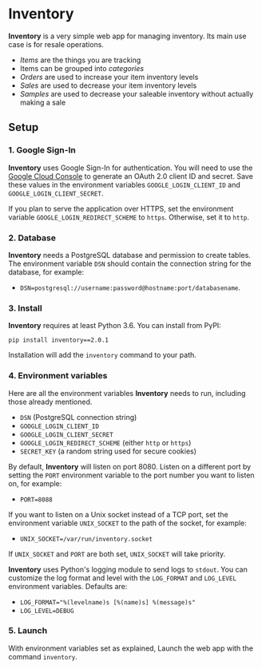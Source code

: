# Inventory

**Inventory** is a very simple web app for managing inventory. Its main use case is for resale operations.

*   *Items* are the things you are tracking
*   Items can be grouped into *categories*
*   *Orders* are used to increase your item inventory levels
*   *Sales* are used to decrease your item inventory levels
*   *Samples* are used to decrease your saleable inventory without actually making a sale

## Setup

### 1. Google Sign-In

**Inventory** uses Google Sign-In for authentication. You will need to use the
[Google Cloud Console](https://console.cloud.google.com/apis/credentials) to generate an OAuth 2.0 client ID and secret.
Save these values in the environment variables `GOOGLE_LOGIN_CLIENT_ID` and `GOOGLE_LOGIN_CLIENT_SECRET`.

If you plan to serve the application over HTTPS, set the environment variable `GOOGLE_LOGIN_REDIRECT_SCHEME` to `https`.
Otherwise, set it to `http`.

### 2. Database

**Inventory** needs a PostgreSQL database and permission to create tables. The environment variable `DSN` should contain
the connection string for the database, for example:

*   `DSN=postgresql://username:password@hostname:port/databasename`.

### 3. Install

**Inventory** requires at least Python 3.6. You can install from PyPI:

    pip install inventory==2.0.1

Installation will add the `inventory` command to your path.

### 4. Environment variables

Here are all the environment variables **Inventory** needs to run, including those already mentioned.

*   `DSN` (PostgreSQL connection string)
*   `GOOGLE_LOGIN_CLIENT_ID`
*   `GOOGLE_LOGIN_CLIENT_SECRET`
*   `GOOGLE_LOGIN_REDIRECT_SCHEME` (either `http` or `https`)
*   `SECRET_KEY` (a random string used for secure cookies)

By default, **Inventory** will listen on port 8080. Listen on a different port by setting the `PORT` environment
variable to the port number you want to listen on, for example:

*   `PORT=8088`

If you want to listen on a Unix socket instead of a TCP port, set the environment variable `UNIX_SOCKET` to
the path of the socket, for example:

*   `UNIX_SOCKET=/var/run/inventory.socket`

If `UNIX_SOCKET` and `PORT` are both set, `UNIX_SOCKET` will take priority.

**Inventory** uses Python's logging module to send logs to `stdout`. You can customize the log format and level with the
`LOG_FORMAT` and `LOG_LEVEL` environment variables. Defaults are:

*   `LOG_FORMAT="%(levelname)s [%(name)s] %(message)s"`
*   `LOG_LEVEL=DEBUG`

### 5. Launch

With environment variables set as explained, Launch the web app with the command `inventory`.
